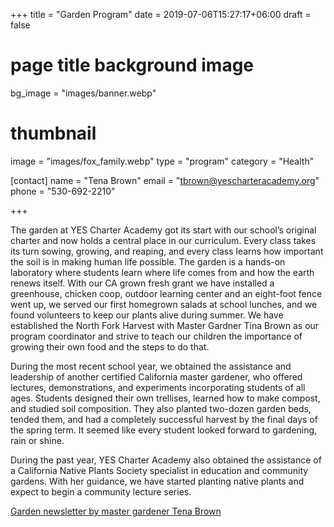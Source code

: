 +++
title = "Garden Program"
date = 2019-07-06T15:27:17+06:00
draft = false
# page title background image
bg_image = "images/banner.webp"
# thumbnail
image = "images/fox_family.webp"
type = "program"
category = "Health"

[contact]
name = "Tena Brown"
email = "tbrown@yescharteracademy.org"
phone = "530-692-2210"

+++

The garden at YES Charter Academy got its start with our school’s original charter and now holds a central place in our curriculum. Every class takes its turn sowing, growing, and reaping, and every class learns how important the soil is in making human life possible. The garden is a hands-on laboratory where students learn where life comes from and how the earth renews itself. With our CA grown fresh grant we have installed a greenhouse, chicken coop, outdoor learning center and an eight-foot fence went up, we served our first homegrown salads at school lunches, and we found volunteers to keep our plants alive during summer.  We have established the North Fork Harvest with Master Gardner Tina Brown as our program coordinator and strive to teach our children the importance of growing their own food and the steps to do that.

During the most recent school year, we obtained the assistance and leadership of another certified California master gardener, who offered lectures, demonstrations, and experiments incorporating students of all ages. Students designed their own trellises, learned how to make compost, and studied soil composition. They also planted two-dozen garden beds, tended them, and had a completely successful harvest by the final days of the spring term. It seemed like every student looked forward to gardening, rain or shine.

During the past year, YES Charter Academy also obtained the assistance of a California Native Plants Society specialist in education and community gardens. With her guidance, we have started planting  native plants and expect to begin a community lecture series.

[Garden newsletter by master gardener Tena Brown](/documents/program/YES-November-Garden-Newsletter-by-Tena-Brown.pdf)